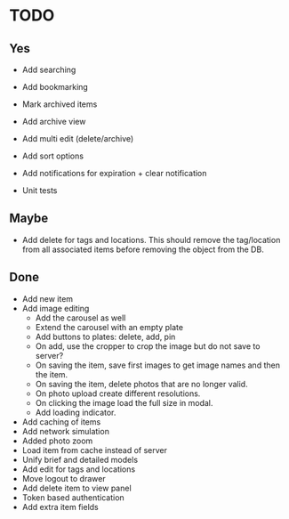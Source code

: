 # TODO

## Yes

- Add searching

- Add bookmarking
- Mark archived items
- Add archive view

- Add multi edit (delete/archive)
- Add sort options

- Add notifications for expiration + clear notification

- Unit tests

## Maybe

- Add delete for tags and locations. 
This should remove the tag/location from all associated
items before removing the object from the DB.

## Done
- Add new item
- Add image editing
  - Add the carousel as well
  - Extend the carousel with an empty plate
  - Add buttons to plates: delete, add, pin
  - On add, use the cropper to crop the image but do not save to server?
  - On saving the item, save first images to get image names and then the item.
  - On saving the item, delete photos that are no longer valid.
  - On photo upload create different resolutions.
  - On clicking the image load the full size in modal.
  - Add loading indicator.
- Add caching of items
- Add network simulation
- Added photo zoom
- Load item from cache instead of server
- Unify brief and detailed models
- Add edit for tags and locations
- Move logout to drawer
- Add delete item to view panel
- Token based authentication
- Add extra item fields